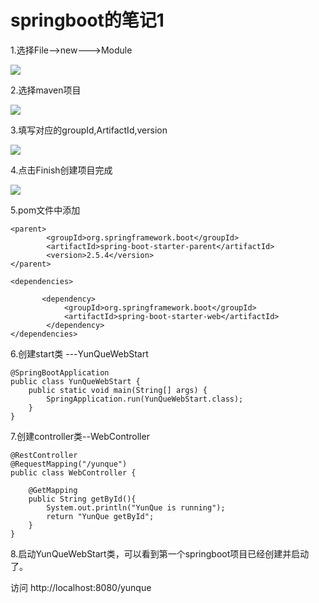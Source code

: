 # springboot的笔记1

1.选择File-->new--->Module

![](E:\larksource\A_open\ee\yunque\docs\study\image\f1.jpg)

2.选择maven项目

![](E:\larksource\A_open\ee\yunque\docs\study\image\f2.jpg)

3.填写对应的groupId,ArtifactId,version

![](E:\larksource\A_open\ee\yunque\docs\study\image\f3.jpg)

4.点击Finish创建项目完成

![](E:\larksource\A_open\ee\yunque\docs\study\image\f4.jpg)

5.pom文件中添加

```
<parent>
        <groupId>org.springframework.boot</groupId>
        <artifactId>spring-boot-starter-parent</artifactId>
        <version>2.5.4</version>
</parent>

<dependencies>
       
       <dependency>
            <groupId>org.springframework.boot</groupId>
            <artifactId>spring-boot-starter-web</artifactId>
        </dependency>
</dependencies>
```

6.创建start类 ---YunQueWebStart

```
@SpringBootApplication
public class YunQueWebStart {
	public static void main(String[] args) {
		SpringApplication.run(YunQueWebStart.class);
	}
}
```

7.创建controller类--WebController

```
@RestController
@RequestMapping("/yunque")
public class WebController {

	@GetMapping
	public String getById(){
		System.out.println("YunQue is running");
		return "YunQue getById";
	}
}
```

8.启动YunQueWebStart类，可以看到第一个springboot项目已经创建并启动了。

访问  http://localhost:8080/yunque